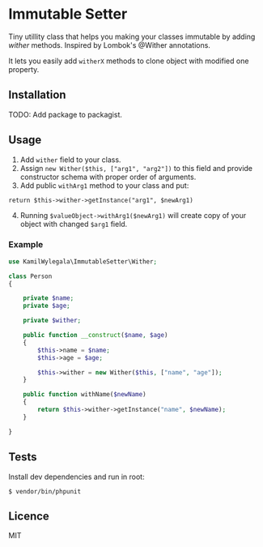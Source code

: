 # Immutable Setter

Tiny utillity class that helps you making your classes immutable by adding *wither* methods. Inspired by Lombok's @Wither annotations.

It lets you easily add `witherX` methods to clone object with modified one property.

## Installation

TODO: Add package to packagist.

## Usage

1. Add `wither` field to your class.
2. Assign `new Wither($this, ["arg1", "arg2"])` to this field and provide constructor schema with proper order of arguments.
3. Add public `withArg1` method to your class and put:
```
return $this->wither->getInstance("arg1", $newArg1)
```
4. Running `$valueObject->withArg1($newArg1)` will create copy of your object with changed `$arg1` field.

### Example 

```php
use KamilWylegala\ImmutableSetter\Wither;

class Person
{

    private $name;
    private $age;

    private $wither;

    public function __construct($name, $age)
    {
        $this->name = $name;
        $this->age = $age;

        $this->wither = new Wither($this, ["name", "age"]);
    }

    public function withName($newName)
    {
        return $this->wither->getInstance("name", $newName);   
    }

}
```

## Tests

Install dev dependencies and run in root:
```
$ vendor/bin/phpunit
```

## Licence

MIT
